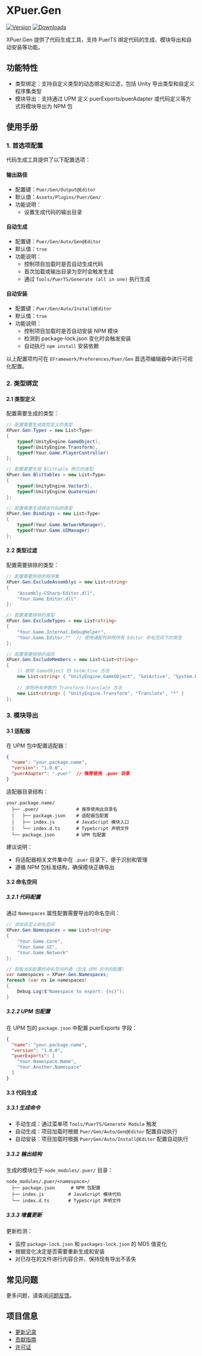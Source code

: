 # XPuer.Gen

[![Version](https://img.shields.io/npm/v/ep.u3d.puer)](https://www.npmjs.com/package/ep.u3d.puer)
[![Downloads](https://img.shields.io/npm/dm/ep.u3d.puer)](https://www.npmjs.com/package/ep.u3d.puer)

XPuer.Gen 提供了代码生成工具，支持 PuerTS 绑定代码的生成、模块导出和自动安装等功能。

## 功能特性

- 类型绑定：支持自定义类型的动态绑定和过滤，包括 Unity 导出类型和自定义程序集类型
- 模块导出：支持通过 UPM 定义 puerExports/puerAdapter 或代码定义等方式将模块导出为 NPM 包

## 使用手册

### 1. 首选项配置

代码生成工具提供了以下配置选项：

#### 输出路径
- 配置键：`Puer/Gen/Output@Editor`
- 默认值：`Assets/Plugins/Puer/Gen/`
- 功能说明：
  - 设置生成代码的输出目录

#### 自动生成
- 配置键：`Puer/Gen/Auto/Gen@Editor`
- 默认值：`true`
- 功能说明：
  - 控制项目加载时是否自动生成代码
  - 首次加载或输出目录为空时会触发生成
  - 通过 `Tools/PuerTS/Generate (all in one)` 执行生成

#### 自动安装
- 配置键：`Puer/Gen/Auto/Install@Editor`
- 默认值：`true`
- 功能说明：
  - 控制项目加载时是否自动安装 NPM 模块
  - 检测到 package-lock.json 变化时会触发安装
  - 自动执行 `npm install` 安装依赖

以上配置项均可在 `EFramework/Preferences/Puer/Gen` 首选项编辑器中进行可视化配置。

### 2. 类型绑定

#### 2.1 类型定义
配置需要生成的类型：
```csharp
// 配置需要生成类型定义的类型
XPuer.Gen.Types = new List<Type>
{
    typeof(UnityEngine.GameObject),
    typeof(UnityEngine.Transform),
    typeof(Your.Game.PlayerController)
};

// 配置需要生成 Blittable 拷贝的类型
XPuer.Gen.Blittables = new List<Type>
{
    typeof(UnityEngine.Vector3),
    typeof(UnityEngine.Quaternion)
};

// 配置需要生成绑定代码的类型
XPuer.Gen.Bindings = new List<Type>
{
    typeof(Your.Game.NetworkManager),
    typeof(Your.Game.UIManager)
};
```

#### 2.2 类型过滤
配置需要排除的类型：
```csharp
// 配置需要排除的程序集
XPuer.Gen.ExcludeAssemblys = new List<string>
{
    "Assembly-CSharp-Editor.dll",
    "Your.Game.Editor.dll"
};

// 配置需要排除的类型
XPuer.Gen.ExcludeTypes = new List<string>
{
    "Your.Game.Internal.DebugHelper",
    "Your.Game.Editor.*"  // 使用通配符排除所有 Editor 命名空间下的类型
};

// 配置需要排除的成员
XPuer.Gen.ExcludeMembers = new List<List<string>>
{
    // 排除 GameObject 的 SetActive 方法
    new List<string> { "UnityEngine.GameObject", "SetActive", "System.Boolean" },
    
    // 排除所有参数的 Transform.Translate 方法
    new List<string> { "UnityEngine.Transform", "Translate", "*" }
};
```

### 3. 模块导出

#### 3.1 适配器

在 UPM 包中配置适配器：

```json
{
  "name": "your.package.name",
  "version": "1.0.0",
  "puerAdapter": ".puer"  // 推荐使用 .puer 目录
}
```

适配器目录结构：
```
your.package.name/
  ├── .puer/              # 推荐使用此目录名
  │   ├── package.json    # 适配器包配置
  │   ├── index.js        # JavaScript 模块入口
  │   └── index.d.ts      # TypeScript 声明文件
  └── package.json        # UPM 包配置
```

建议说明：
- 将适配器相关文件集中在 `.puer` 目录下，便于识别和管理
- 遵循 NPM 包标准结构，确保模块正确导出

#### 3.2 命名空间

##### 3.2.1 代码配置
通过 `Namespaces` 属性配置需要导出的命名空间：
```csharp
// 添加自定义命名空间
XPuer.Gen.Namespaces = new List<string>
{
    "Your.Game.Core",
    "Your.Game.UI",
    "Your.Game.Network"
};

// 获取当前配置的命名空间列表（包含 UPM 包中的配置）
var namespaces = XPuer.Gen.Namespaces;
foreach (var ns in namespaces)
{
    Debug.Log($"Namespace to export: {ns}");
}
```

##### 3.2.2 UPM 包配置
在 UPM 包的 `package.json` 中配置 puerExports 字段：
```json
{
  "name": "your.package.name",
  "version": "1.0.0",
  "puerExports": [
    "Your.Namespace.Name",
    "Your.Another.Namespace"
  ]
}
```

#### 3.3 代码生成

##### 3.3.1 生成命令
- 手动生成：通过菜单项 `Tools/PuerTS/Generate Module` 触发
- 自动生成：项目加载时根据 `Puer/Gen/Auto/Gen@Editor` 配置自动执行
- 自动安装：项目加载时根据 `Puer/Gen/Auto/Install@Editor` 配置自动执行

##### 3.3.2 输出结构
生成的模块位于 `node_modules/.puer/` 目录：
```
node_modules/.puer/<namespace>/
  ├── package.json      # NPM 包配置
  ├── index.js         # JavaScript 模块代码
  └── index.d.ts       # TypeScript 声明文件
```

##### 3.3.3 增量更新
更新检测：
- 监控 `package-lock.json` 和 `packages-lock.json` 的 MD5 值变化
- 根据变化决定是否需要重新生成和安装
- 对已存在的文件进行内容合并，保持现有导出不丢失

## 常见问题

更多问题，请查阅[问题反馈](../CONTRIBUTING.md#问题反馈)。

## 项目信息

- [更新记录](../CHANGELOG.md)
- [贡献指南](../CONTRIBUTING.md)
- [许可证](../LICENSE)